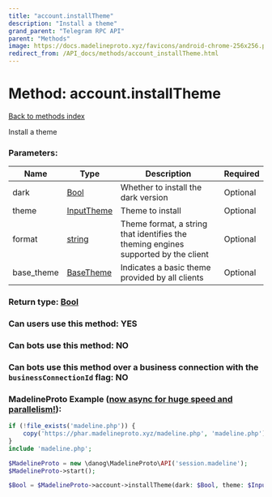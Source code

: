 ```yaml
---
title: "account.installTheme"
description: "Install a theme"
grand_parent: "Telegram RPC API"
parent: "Methods"
image: https://docs.madelineproto.xyz/favicons/android-chrome-256x256.png
redirect_from: /API_docs/methods/account_installTheme.html
---
```

# Method: account.installTheme
[Back to methods index](index.html)



Install a theme

### Parameters:

| Name     |    Type       | Description | Required |
|----------|---------------|-------------|----------|
|dark|[Bool](/API_docs/types/Bool.html) | Whether to install the dark version | Optional|
|theme|[InputTheme](/API_docs/types/InputTheme.html) | Theme to install | Optional|
|format|[string](/API_docs/types/string.html) | Theme format, a string that identifies the theming engines supported by the client | Optional|
|base\_theme|[BaseTheme](/API_docs/types/BaseTheme.html) | Indicates a basic theme provided by all clients | Optional|


### Return type: [Bool](/API_docs/types/Bool.html)

### Can users use this method: **YES**


### Can bots use this method: **NO**


### Can bots use this method over a business connection with the `businessConnectionId` flag: **NO**


### MadelineProto Example ([now async for huge speed and parallelism!](https://docs.madelineproto.xyz/docs/ASYNC.html)):


```php
if (!file_exists('madeline.php')) {
    copy('https://phar.madelineproto.xyz/madeline.php', 'madeline.php');
}
include 'madeline.php';

$MadelineProto = new \danog\MadelineProto\API('session.madeline');
$MadelineProto->start();

$Bool = $MadelineProto->account->installTheme(dark: $Bool, theme: $InputTheme, format: 'string', base_theme: $BaseTheme, );
```

